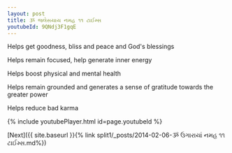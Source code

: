 ```yaml
---
layout: post
title: ૐ જલેસયાય નમહ ૧૧ ટાઈમ્સ
youtubeId: 9QNdj3F1gqE
---
```

 
 
Helps get goodness, bliss and peace and God's blessings
 
Helps remain focused, help generate inner energy 
 
Helps boost physical and mental health 
 
Helps remain grounded and generates a sense of gratitude towards the greater power 
 
Helps reduce bad karma
 
 
 
 


{% include youtubePlayer.html id=page.youtubeId %}
 
[Next]({{ site.baseurl }}{% link  split1/_posts/2014-02-06-ૐ ઉગારાયાં નમહ ૧૧ ટાઈમ્સ.md%})
 
